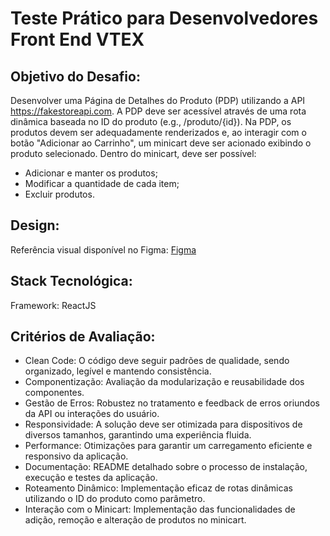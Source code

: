 # Teste Prático para Desenvolvedores Front End VTEX

## Objetivo do Desafio:

Desenvolver uma Página de Detalhes do Produto (PDP) utilizando a API https://fakestoreapi.com. A PDP deve ser acessível através de uma rota dinâmica baseada no ID do produto (e.g., /produto/{id}). Na PDP, os produtos devem ser adequadamente renderizados e, ao interagir com o botão "Adicionar ao Carrinho", um minicart deve ser acionado exibindo o produto selecionado. Dentro do minicart, deve ser possível:

- Adicionar e manter os produtos;
- Modificar a quantidade de cada item;
- Excluir produtos.

## Design:
Referência visual disponível no Figma: [Figma](https://www.figma.com/proto/OixBZcYeOxGcIJp1q9G1rM/Test---Front-End-Developer?type=design&node-id=1136-14890&t=6EINAr6UuuMntiZk-0&scaling=min-zoom&page-id=1%3A9&starting-point-node-id=1136%3A14890&show-proto-sidebar=1)

## Stack Tecnológica:
Framework: ReactJS

## Critérios de Avaliação:
- Clean Code: O código deve seguir padrões de qualidade, sendo organizado, legível e mantendo consistência.
- Componentização: Avaliação da modularização e reusabilidade dos componentes.
- Gestão de Erros: Robustez no tratamento e feedback de erros oriundos da API ou interações do usuário.
- Responsividade: A solução deve ser otimizada para dispositivos de diversos tamanhos, garantindo uma experiência fluida.
- Performance: Otimizações para garantir um carregamento eficiente e responsivo da aplicação.
- Documentação: README detalhado sobre o processo de instalação, execução e testes da aplicação.
- Roteamento Dinâmico: Implementação eficaz de rotas dinâmicas utilizando o ID do produto como parâmetro.
- Interação com o Minicart: Implementação das funcionalidades de adição, remoção e alteração de produtos no minicart.
